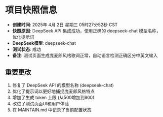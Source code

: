 # 项目快照信息

- **创建时间**: 2025年 4月 2日 星期三 05时27分52秒 CST
- **快照原因**: DeepSeek API 集成成功，使用正确的 deepseek-chat 模型名称，优化提示词
- **DeepSeek模型**: deepseek-chat
- **测试状态**: 成功
- **备注**: 测试页面生成庞麦郎风格歌词正常，自动语言检测正确区分中英文输入

## 重要更改

1. 修复了 DeepSeek API 的模型名称 (deepseek-chat)
2. 优化了提示词以更好地捕捉庞麦郎风格特点
3. 增加了生成 token 上限 (从500增加到800)
4. 改进了测试页面UI和用户体验
5. 在 MAINTAIN.md 中记录了当前配置状态
